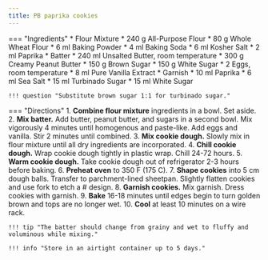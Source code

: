 ```yaml
---
title: PB paprika cookies
---
```

=== "Ingredients"
    * Flour Mixture
        * 240 g All-Purpose Flour
        * 80 g Whole Wheat Flour
        * 6 ml Baking Powder
        * 4 ml Baking Soda
        * 6 ml Kosher Salt
        * 2 ml Paprika
    * Batter
        * 240 ml Unsalted Butter, room temperature
        * 300 g Creamy Peanut Butter
        * 150 g Brown Sugar
        * 150 g White Sugar
        * 2 Eggs, room temperature
        * 8 ml Pure Vanilla Extract
    * Garnish
        * 10 ml Paprika
        * 6 ml Sea Salt
        * 15 ml Turbinado Sugar
        * 15 ml White Sugar

    !!! question "Substitute brown sugar 1:1 for turbinado sugar."

=== "Directions"
    1. **Combine flour mixture** ingredients in a bowl. Set aside.
    2. **Mix batter.** Add butter, peanut butter, and sugars in a second bowl. Mix vigorously 4 minutes until homogenous and paste-like. Add eggs and vanilla. Stir 2 minutes until combined.
    3. **Mix cookie dough.** Slowly mix in flour mixture until all dry ingredients are incorporated.
    4. **Chill cookie dough.** Wrap cookie dough tightly in plastic wrap. Chill 24-72 hours.
    5. **Warm cookie dough.** Take cookie dough out of refrigerator 2-3 hours before baking.
    6. **Preheat oven** to 350 F (175 C).
    7. **Shape cookies** into 5 cm dough balls. Transfer to parchment-lined sheetpan. Slightly flatten cookies and use fork to etch a # design.
    8. **Garnish cookies.** Mix garnish. Dress cookies with garnish.
    9. **Bake** 16-18 minutes until edges begin to turn golden brown and tops are no longer wet.
    10. **Cool** at least 10 minutes on a wire rack.

    !!! tip "The batter should change from grainy and wet to fluffy and voluminous while mixing."

    !!! info "Store in an airtight container up to 5 days."

[^1]: {{ cite.ludwinski_sister_pie }}
